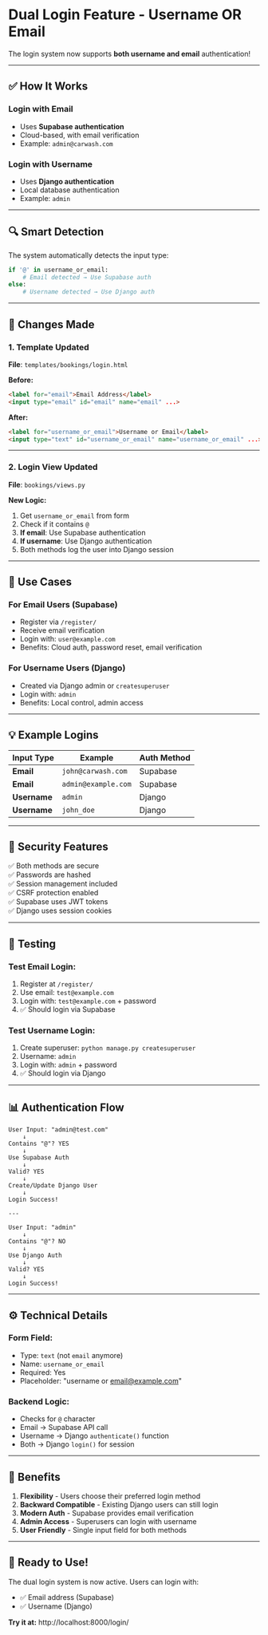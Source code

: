 # Dual Login Feature - Username OR Email

The login system now supports **both username and email** authentication!

---

## ✅ How It Works

### **Login with Email**
- Uses **Supabase authentication**
- Cloud-based, with email verification
- Example: `admin@carwash.com`

### **Login with Username**
- Uses **Django authentication**
- Local database authentication
- Example: `admin`

---

## 🔍 Smart Detection

The system automatically detects the input type:

```python
if '@' in username_or_email:
    # Email detected → Use Supabase auth
else:
    # Username detected → Use Django auth
```

---

## 📝 Changes Made

### **1. Template Updated**
**File**: `templates/bookings/login.html`

**Before:**
```html
<label for="email">Email Address</label>
<input type="email" id="email" name="email" ...>
```

**After:**
```html
<label for="username_or_email">Username or Email</label>
<input type="text" id="username_or_email" name="username_or_email" ...>
```

---

### **2. Login View Updated**
**File**: `bookings/views.py`

**New Logic:**
1. Get `username_or_email` from form
2. Check if it contains `@`
3. **If email**: Use Supabase authentication
4. **If username**: Use Django authentication
5. Both methods log the user into Django session

---

## 🎯 Use Cases

### **For Email Users (Supabase)**
- Register via `/register/`
- Receive email verification
- Login with: `user@example.com`
- Benefits: Cloud auth, password reset, email verification

### **For Username Users (Django)**
- Created via Django admin or `createsuperuser`
- Login with: `admin`
- Benefits: Local control, admin access

---

## 💡 Example Logins

| Input Type | Example | Auth Method |
|------------|---------|-------------|
| **Email** | `john@carwash.com` | Supabase |
| **Email** | `admin@example.com` | Supabase |
| **Username** | `admin` | Django |
| **Username** | `john_doe` | Django |

---

## 🔐 Security Features

✅ Both methods are secure  
✅ Passwords are hashed  
✅ Session management included  
✅ CSRF protection enabled  
✅ Supabase uses JWT tokens  
✅ Django uses session cookies  

---

## 🧪 Testing

### Test Email Login:
1. Register at `/register/`
2. Use email: `test@example.com`
3. Login with: `test@example.com` + password
4. ✅ Should login via Supabase

### Test Username Login:
1. Create superuser: `python manage.py createsuperuser`
2. Username: `admin`
3. Login with: `admin` + password
4. ✅ Should login via Django

---

## 📊 Authentication Flow

```
User Input: "admin@test.com"
    ↓
Contains "@"? YES
    ↓
Use Supabase Auth
    ↓
Valid? YES
    ↓
Create/Update Django User
    ↓
Login Success!

---

User Input: "admin"
    ↓
Contains "@"? NO
    ↓
Use Django Auth
    ↓
Valid? YES
    ↓
Login Success!
```

---

## ⚙️ Technical Details

### **Form Field:**
- Type: `text` (not `email` anymore)
- Name: `username_or_email`
- Required: Yes
- Placeholder: "username or email@example.com"

### **Backend Logic:**
- Checks for `@` character
- Email → Supabase API call
- Username → Django `authenticate()` function
- Both → Django `login()` for session

---

## 🎉 Benefits

1. **Flexibility** - Users choose their preferred login method
2. **Backward Compatible** - Existing Django users can still login
3. **Modern Auth** - Supabase provides email verification
4. **Admin Access** - Superusers can login with username
5. **User Friendly** - Single input field for both methods

---

## 🚀 Ready to Use!

The dual login system is now active. Users can login with:
- ✅ Email address (Supabase)
- ✅ Username (Django)

**Try it at:** http://localhost:8000/login/
